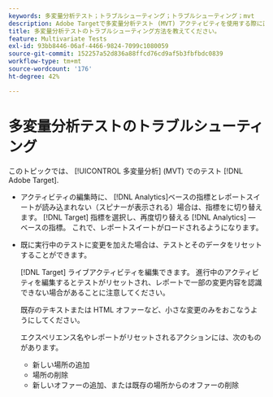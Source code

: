 ```yaml
---
keywords: 多変量分析テスト；トラブルシューティング；トラブルシューティング；mvt
description: Adobe Targetで多変量分析テスト (MVT) アクティビティを使用する際に直面する可能性のある潜在的な課題と、推奨される解決策を探ります。
title: 多変量分析テストのトラブルシューティング方法を教えてください。
feature: Multivariate Tests
exl-id: 93bb8446-06af-4466-9824-7099c1080059
source-git-commit: 152257a52d836a88ffcd76cd9af5b3fbfbdc0839
workflow-type: tm+mt
source-wordcount: '176'
ht-degree: 42%

---
```


# 多変量分析テストのトラブルシューティング

このトピックでは、 [!UICONTROL 多変量分析] (MVT) でのテスト [!DNL Adobe Target].

* アクティビティの編集時に、 [!DNL Analytics]ベースの指標とレポートスイートが読み込まれない（スピナーが表示される）場合は、指標をに切り替えます。 [!DNL Target] 指標を選択し、再度切り替える [!DNL Analytics] — ベースの指標。 これで、レポートスイートがロードされるようになります。
* 既に実行中のテストに変更を加えた場合は、テストとそのデータをリセットすることができます。

   [!DNL Target] ライブアクティビティを編集できます。 進行中のアクティビティを編集するとテストがリセットされ、レポートで一部の変更内容を認識できない場合があることに注意してください。

   既存のテキストまたは HTML オファーなど、小さな変更のみをおこなうようにしてください。

   エクスペリエンス名やレポートがリセットされるアクションには、次のものがあります。

   * 新しい場所の追加
   * 場所の削除
   * 新しいオファーの追加、または既存の場所からのオファーの削除
